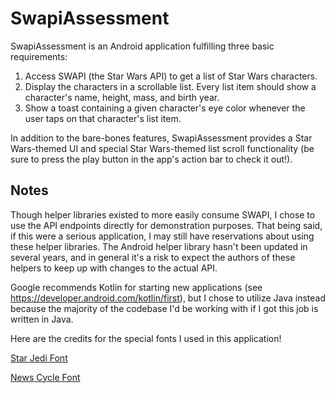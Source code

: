 # SwapiAssessment

SwapiAssessment is an Android application fulfilling three basic requirements:

1) Access SWAPI (the Star Wars API) to get a list of Star Wars characters.
2) Display the characters in a scrollable list. Every list item should show a character's name, height, mass, and birth year.
3) Show a toast containing a given character's eye color whenever the user taps on that character's list item.

In addition to the bare-bones features, SwapiAssessment provides a Star Wars-themed UI and special Star Wars-themed list scroll functionality (be sure to press the play button in the app's action bar to check it out!).

## Notes

Though helper libraries existed to more easily consume SWAPI, I chose to use the API endpoints directly for demonstration purposes. That being said, if this were a serious application, I may still have reservations about using these helper libraries. The Android helper library hasn't been updated in several years, and in general it's a risk to expect the authors of these helpers to keep up with changes to the actual API.

Google recommends Kotlin for starting new applications (see https://developer.android.com/kotlin/first), but I chose to utilize Java instead because the majority of the codebase I'd be working with if I got this job is written in Java. 

Here are the credits for the special fonts I used in this application!

[Star Jedi Font](https://www.dafont.com/star-jedi.font)

[News Cycle Font](https://fonts.google.com/specimen/News+Cycle)

